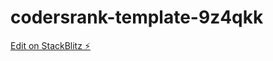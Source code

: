 # codersrank-template-9z4qkk

[Edit on StackBlitz ⚡️](https://stackblitz.com/edit/codersrank-template-9z4qkk)